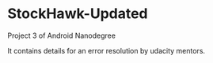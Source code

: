 # StockHawk-Updated
Project 3 of Android Nanodegree

It contains details for an error resolution by udacity mentors.
